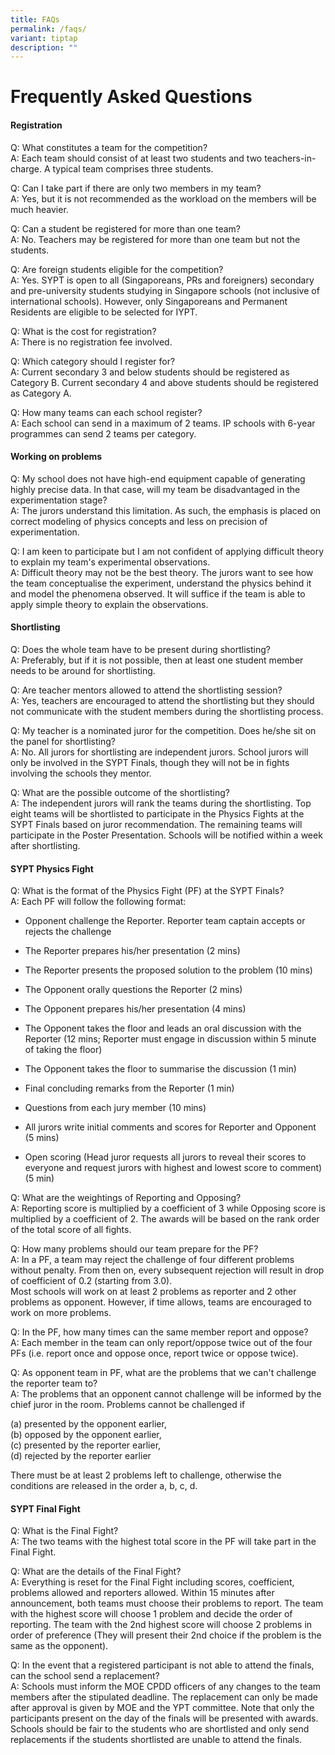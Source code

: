 ```yaml
---
title: FAQs
permalink: /faqs/
variant: tiptap
description: ""
---
```

<h1>Frequently Asked Questions</h1>
<h4>Registration</h4>
<p>Q: What constitutes a team for the competition?
<br>A: Each team should consist of at least two students and two teachers-in-charge.
A typical team comprises three students.</p>
<p>Q: Can I take part if there are only two members in my team?
<br>A: Yes, but it is not recommended as the workload on the members will
be much heavier.</p>
<p>Q: Can a student be registered for more than one team?
<br>A: No. Teachers may be registered for more than one team but not the students.</p>
<p>Q: Are foreign students eligible for the competition?
<br>A: Yes. SYPT is open to all (Singaporeans, PRs and foreigners) secondary
and pre-university students studying in Singapore schools (not inclusive
of international schools). However, only Singaporeans and Permanent Residents
are eligible to be selected for IYPT.</p>
<p>Q: What is the cost for registration?
<br>A: There is no registration fee involved.</p>
<p>Q: Which category should I register for?
<br>A: Current secondary 3 and below students should be registered as Category
B. Current secondary 4 and above students should be registered as Category
A.</p>
<p>Q: How many teams can each school register?
<br>A: Each school can send in a maximum of 2 teams. IP schools with 6-year
programmes can send 2 teams per category.&nbsp;</p>
<h4>​Working on problems</h4>
<p>Q: My school does not have high-end equipment capable of generating highly
precise data. In that case, will my team be disadvantaged in the experimentation
stage?
<br>A: The jurors understand this limitation. As such, the emphasis is placed
on correct modeling of physics concepts and less on precision of experimentation.</p>
<p>Q: I am keen to participate but I am not confident of applying difficult
theory to explain my team's experimental observations.
<br>A: Difficult theory may not be the best theory. The jurors want to see
how the team conceptualise the experiment, understand the physics behind
it and model the phenomena observed. It will suffice if the team is able
to apply simple theory to explain the observations.</p>
<h4>Shortlisting</h4>
<p>Q: Does the whole team have to be present during shortlisting?
<br>A: Preferably, but if it is not possible, then at least one student member
needs to be around for shortlisting.</p>
<p>Q: Are teacher mentors allowed to attend the shortlisting session?
<br>A: Yes, teachers are encouraged to attend the shortlisting but they should
not communicate with the student members during the shortlisting process.</p>
<p>Q: My teacher is a nominated juror for the competition. Does he/she sit
on the panel for shortlisting?
<br>A: No. All jurors for shortlisting are independent jurors. School jurors
will only be involved in the SYPT Finals, though they will not be in fights
involving the schools they mentor.</p>
<p>Q: What are the possible outcome of the shortlisting?
<br>A: The independent jurors will rank the teams during the shortlisting.
Top eight teams will be shortlisted to participate in the Physics Fights
at the SYPT Finals based on juror recommendation. The remaining teams will
participate in the Poster Presentation. Schools will be notified within
a week after shortlisting.</p>
<h4>SYPT Physics Fight</h4>
<p>Q: What is the format of the Physics Fight (PF) at the SYPT Finals?
<br>A: Each PF will follow the following format:</p>
<ul>
<li>
<p>Opponent challenge the Reporter. Reporter team captain accepts or rejects
the challenge</p>
</li>
<li>
<p>The Reporter prepares his/her presentation (2 mins)</p>
</li>
<li>
<p>The Reporter presents the proposed solution to the problem (10 mins)</p>
</li>
<li>
<p>The Opponent orally questions the Reporter (2 mins)</p>
</li>
<li>
<p>The Opponent prepares his/her presentation (4 mins)</p>
</li>
<li>
<p>The Opponent takes the floor and leads an oral discussion with the Reporter
(12 mins; Reporter must engage in discussion within 5 minute of taking
the floor)</p>
</li>
<li>
<p>The Opponent takes the floor to summarise the discussion (1 min)</p>
</li>
<li>
<p>Final concluding remarks from the Reporter (1 min)</p>
</li>
<li>
<p>Questions from each jury member (10 mins)</p>
</li>
<li>
<p>All jurors write initial comments and scores for Reporter and Opponent
(5 mins)</p>
</li>
<li>
<p>Open scoring (Head juror requests all jurors to reveal their scores to
everyone and request jurors with highest and lowest score to comment) (5
min)</p>
<p></p>
</li>
</ul>
<p>Q: What are the weightings of Reporting and Opposing?
<br>A: Reporting score is multiplied by a coefficient of 3 while Opposing
score is multiplied by a coefficient of 2. The awards will be based on
the rank order of the total score of all fights.</p>
<p>Q: How many problems should our team prepare for the PF?
<br>A: In a PF, a team may reject the challenge of four different problems
without penalty. From then on, every subsequent rejection will result in
drop of coefficient of 0.2 (starting from 3.0).&nbsp;
<br>Most schools will work on at least 2 problems as reporter and 2 other
problems as opponent. However, if time allows, teams are encouraged to
work on more problems.</p>
<p>Q: In the PF, how many times can the same member report and oppose?
<br>A: Each member in the team can only report/oppose twice out of the four
PFs (i.e.&nbsp;report once&nbsp;and oppose once, report twice or oppose
twice).</p>
<p>Q: As opponent team in PF, what are the problems that we can't challenge
the reporter team to?
<br>A: The problems that an opponent cannot challenge will be informed by
the chief juror in the room. Problems cannot be challenged if</p>
<p>(a) presented by the opponent earlier,
<br>(b) opposed by the opponent earlier,
<br>(c) presented by the reporter earlier,
<br>(d) rejected by the reporter earlier</p>
<p>There must be at least 2 problems left to challenge, otherwise the conditions
are released in the order a, b, c, d.</p>
<h4>SYPT Final Fight</h4>
<p>Q: What is the Final Fight?
<br>A: The two teams with the highest total score in the PF will take part
in the Final Fight.</p>
<p>Q: What are the details of the Final Fight?
<br>A: Everything is reset for the Final Fight including scores, coefficient,
problems allowed and reporters allowed. Within 15 minutes after announcement,
both teams must choose their problems to report. The team with the highest
score will choose 1 problem and decide the order of reporting. The team
with the 2nd highest score will choose 2 problems in order of preference
(They will present their 2nd choice if the problem is the same as the opponent).</p>
<p>​Q: In the event that a registered participant is not able to attend the
finals, can the school send a replacement?
<br>A: Schools must inform the MOE CPDD officers of any changes to the team
members after the stipulated deadline. The replacement can only be made
after approval is given by MOE and the YPT committee. Note that only the
participants present on the day of the finals will be presented with awards.
Schools should be fair to the students who are shortlisted and only send
replacements if the students shortlisted are unable to attend the finals.</p>
<p></p>